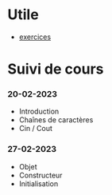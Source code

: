 # Utile
- [exercices](https://github.com/tony-maulaz/poo-exercices)

# Suivi de cours

### 20-02-2023
- Introduction
- Chaînes de caractères
- Cin / Cout

### 27-02-2023
- Objet
- Constructeur
- Initialisation

